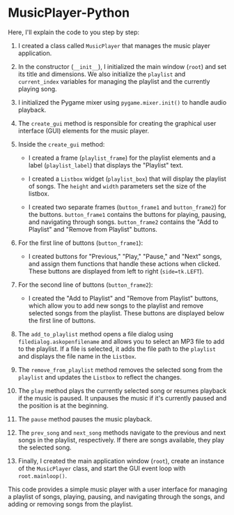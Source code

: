 # MusicPlayer-Python

Here, I'll explain the code to you step by step:

1. I created a class called `MusicPlayer` that manages the music player application.

2. In the constructor (`__init__`), I initialized the main window (`root`) and set its title and dimensions. We also initialize the `playlist` and `current_index` variables for managing the playlist and the currently playing song.

3. I initialized the Pygame mixer using `pygame.mixer.init()` to handle audio playback.

4. The `create_gui` method is responsible for creating the graphical user interface (GUI) elements for the music player.

5. Inside the `create_gui` method:

   - I created a frame (`playlist_frame`) for the playlist elements and a label (`playlist_label`) that displays the "Playlist" text.
   
   - I created a `Listbox` widget (`playlist_box`) that will display the playlist of songs. The `height` and `width` parameters set the size of the listbox.

   - I created two separate frames (`button_frame1` and `button_frame2`) for the buttons. `button_frame1` contains the buttons for playing, pausing, and navigating through songs. `button_frame2` contains the "Add to Playlist" and "Remove from Playlist" buttons.

6. For the first line of buttons (`button_frame1`):

   - I created buttons for "Previous," "Play," "Pause," and "Next" songs, and assign them functions that handle these actions when clicked. These buttons are displayed from left to right (`side=tk.LEFT`).

7. For the second line of buttons (`button_frame2`):

   - I created the "Add to Playlist" and "Remove from Playlist" buttons, which allow you to add new songs to the playlist and remove selected songs from the playlist. These buttons are displayed below the first line of buttons.

8. The `add_to_playlist` method opens a file dialog using `filedialog.askopenfilename` and allows you to select an MP3 file to add to the playlist. If a file is selected, it adds the file path to the `playlist` and displays the file name in the `Listbox`.

9. The `remove_from_playlist` method removes the selected song from the `playlist` and updates the `Listbox` to reflect the changes.

10. The `play` method plays the currently selected song or resumes playback if the music is paused. It unpauses the music if it's currently paused and the position is at the beginning.

11. The `pause` method pauses the music playback.

12. The `prev_song` and `next_song` methods navigate to the previous and next songs in the playlist, respectively. If there are songs available, they play the selected song.

13. Finally, I created the main application window (`root`), create an instance of the `MusicPlayer` class, and start the GUI event loop with `root.mainloop()`.

This code provides a simple music player with a user interface for managing a playlist of songs, playing, pausing, and navigating through the songs, and adding or removing songs from the playlist.
